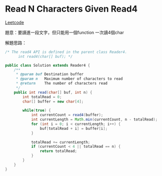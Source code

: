 # Read N Characters Given Read4

[Leetcode](https://leetcode.com/problems/read-n-characters-given-read4/)


題意：要讀進一段文字，但只能用一個function 一次讀4個char


解題思路：


```java
/* The read4 API is defined in the parent class Reader4.
      int read4(char[] buf); */

public class Solution extends Reader4 {
    /**
     * @param buf Destination buffer
     * @param n   Maximum number of characters to read
     * @return    The number of characters read
     */
    public int read(char[] buf, int n) {
        int totalRead = 0;
        char[] buffer = new char[4];
        
        while(true) {
            int currentCount = read4(buffer);
            int currentLength = Math.min(currentCount, n - totalRead);
            for (int i = 0; i < currentLength; i++) {
                buf[totalRead + i] = buffer[i];
            }
            
            totalRead += currentLength;
            if (currentCount < 4 || totalRead == n) {
                return totalRead;
            }
        }
    }
}
```